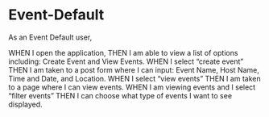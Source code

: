 # Event-Default

As an Event Default user,

WHEN I open the application,
THEN I am able to view a list of options including: Create Event and View Events.
WHEN I select “create event”
THEN I am taken to a post form where I can input: Event Name, Host Name, Time and Date, and Location.
WHEN I select “view events”
THEN I am taken to a page where I can view events.
WHEN I am viewing events and I select “filter events”
THEN I can choose what type of events I want to see displayed.
